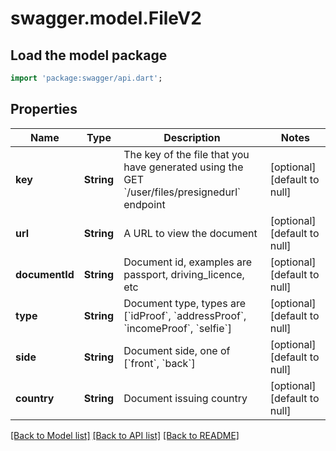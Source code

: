 # swagger.model.FileV2

## Load the model package
```dart
import 'package:swagger/api.dart';
```

## Properties
Name | Type | Description | Notes
------------ | ------------- | ------------- | -------------
**key** | **String** | The key of the file that you have generated using the GET &#x60;/user/files/presignedurl&#x60; endpoint | [optional] [default to null]
**url** | **String** | A URL to view the document | [optional] [default to null]
**documentId** | **String** | Document id, examples are passport, driving_licence, etc | [optional] [default to null]
**type** | **String** | Document type, types are [&#x60;idProof&#x60;, &#x60;addressProof&#x60;, &#x60;incomeProof&#x60;, &#x60;selfie&#x60;] | [optional] [default to null]
**side** | **String** | Document side, one of [&#x60;front&#x60;, &#x60;back&#x60;] | [optional] [default to null]
**country** | **String** | Document issuing country | [optional] [default to null]

[[Back to Model list]](../README.md#documentation-for-models) [[Back to API list]](../README.md#documentation-for-api-endpoints) [[Back to README]](../README.md)


